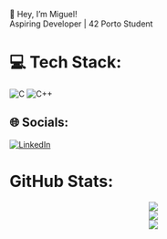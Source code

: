 👋 Hey, I’m Miguel!<br>Aspiring Developer | 42 Porto Student

# 💻 Tech Stack:
![C](https://img.shields.io/badge/c-%2300599C.svg?style=for-the-badge&logo=c&logoColor=white) ![C++](https://img.shields.io/badge/c++-%2300599C.svg?style=for-the-badge&logo=c%2B%2B&logoColor=white)

## 🌐 Socials:
[![LinkedIn](https://img.shields.io/badge/LinkedIn-%230077B5.svg?logo=linkedin&logoColor=white)](https://www.linkedin.com/in/miguelmeireles25/)

# GitHub Stats:
<p align="center">
  <img src="https://github-readme-streak-stats.herokuapp.com/?user=m3irel3s&theme=tokyonight&hide_border=true"/><br/>
  <img src="https://github-readme-stats.vercel.app/api?username=m3irel3s&theme=tokyonight&hide_border=true&include_all_commits=false&count_private=false"/><br/>
  <img src="https://github-readme-stats.vercel.app/api/top-langs/?username=m3irel3s&theme=tokyonight&hide_border=true&include_all_commits=false&count_private=false&layout=compact"/>
</p>


<!-- Proudly created with GPRM ( https://gprm.itsvg.in ) -->
